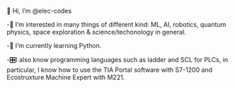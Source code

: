 👋 Hi, I’m @elec-codes

-👀 I’m interested in many things of different kind: ML, AI, robotics, quantum physics, space exploration & science/techonology in general. 

-🌱 I’m currently learning Python.

-🎛️I also know programming languages such as ladder and SCL for PLCs, in particular, I know how to use the TIA Portal software with S7-1200 and Ecostruxture Machine Expert with M221.


<!---
elec-codes/elec-codes is a ✨ special ✨ repository because its `README.md` (this file) appears on your GitHub profile.
You can click the Preview link to take a look at your changes.
--->
